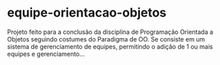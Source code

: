 # equipe-orientacao-objetos

Projeto feito para a conclusão da disciplina de Programação Orientada a Objetos seguindo costumes do Paradigma de OO.
Se consiste em um sistema de gerenciamento de equipes, permitindo o adição de 1 ou mais equipes e gerenciamento...
